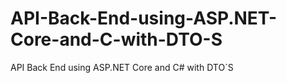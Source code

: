 # API-Back-End-using-ASP.NET-Core-and-C-with-DTO-S
API Back End using ASP.NET Core and C# with DTO´S
